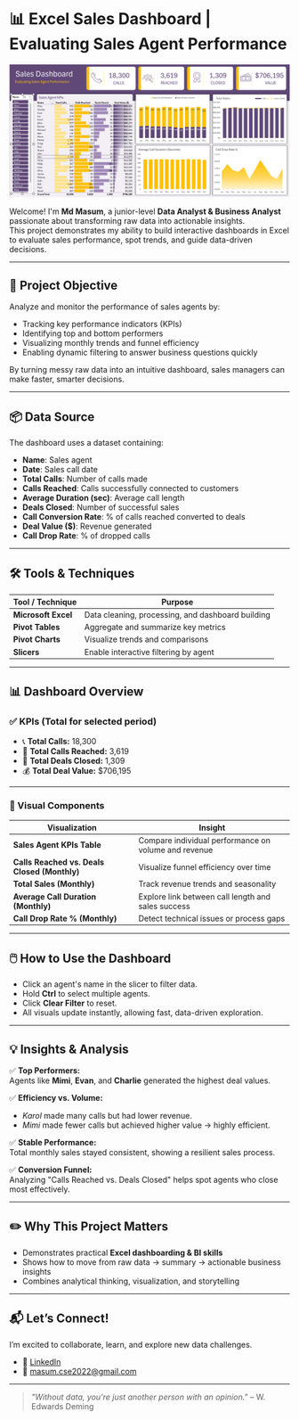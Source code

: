 # 📊 Excel Sales Dashboard | Evaluating Sales Agent Performance

![Excel Dashboard Screenshot](https://github.com/masumcse22/excel-analytics-portfolio/blob/862e8dec6d9bb3e1983f80f63d3de90334d77c06/sales-performance-dashboard/EXCEL.png)

Welcome! I'm **Md Masum**, a junior-level **Data Analyst & Business Analyst** passionate about transforming raw data into actionable insights.  
This project demonstrates my ability to build interactive dashboards in Excel to evaluate sales performance, spot trends, and guide data-driven decisions.

---

## 🎯 Project Objective

Analyze and monitor the performance of sales agents by:

- Tracking key performance indicators (KPIs)
- Identifying top and bottom performers
- Visualizing monthly trends and funnel efficiency
- Enabling dynamic filtering to answer business questions quickly

By turning messy raw data into an intuitive dashboard, sales managers can make faster, smarter decisions.

---

## 📦 Data Source

The dashboard uses a dataset containing:

- **Name**: Sales agent
- **Date**: Sales call date
- **Total Calls**: Number of calls made
- **Calls Reached**: Calls successfully connected to customers
- **Average Duration (sec)**: Average call length
- **Deals Closed**: Number of successful sales
- **Call Conversion Rate**: % of calls reached converted to deals
- **Deal Value ($)**: Revenue generated
- **Call Drop Rate**: % of dropped calls

---

## 🛠️ Tools & Techniques

| Tool / Technique    | Purpose                                           |
| ------------------- | ------------------------------------------------- |
| **Microsoft Excel** | Data cleaning, processing, and dashboard building |
| **Pivot Tables**    | Aggregate and summarize key metrics               |
| **Pivot Charts**    | Visualize trends and comparisons                  |
| **Slicers**         | Enable interactive filtering by agent             |

---

## 📊 Dashboard Overview

### ✅ KPIs (Total for selected period)

- 📞 **Total Calls:** 18,300
- 🎯 **Total Calls Reached:** 3,619
- 🤝 **Total Deals Closed:** 1,309
- 💰 **Total Deal Value:** $706,195

---

### 📌 Visual Components

| Visualization                                | Insight                                              |
| -------------------------------------------- | ---------------------------------------------------- |
| **Sales Agent KPIs Table**                   | Compare individual performance on volume and revenue |
| **Calls Reached vs. Deals Closed (Monthly)** | Visualize funnel efficiency over time                |
| **Total Sales (Monthly)**                    | Track revenue trends and seasonality                 |
| **Average Call Duration (Monthly)**          | Explore link between call length and sales success   |
| **Call Drop Rate % (Monthly)**               | Detect technical issues or process gaps              |

---

## 🖱️ How to Use the Dashboard

- Click an agent's name in the slicer to filter data.
- Hold **Ctrl** to select multiple agents.
- Click **Clear Filter** to reset.
- All visuals update instantly, allowing fast, data-driven exploration.

---

## 💡 Insights & Analysis

✅ **Top Performers:**  
Agents like **Mimi**, **Evan**, and **Charlie** generated the highest deal values.

✅ **Efficiency vs. Volume:**

- _Karol_ made many calls but had lower revenue.
- _Mimi_ made fewer calls but achieved higher value → highly efficient.

✅ **Stable Performance:**  
Total monthly sales stayed consistent, showing a resilient sales process.

✅ **Conversion Funnel:**  
Analyzing "Calls Reached vs. Deals Closed" helps spot agents who close most effectively.

---

## ✏️ Why This Project Matters

- Demonstrates practical **Excel dashboarding & BI skills**
- Shows how to move from raw data → summary → actionable business insights
- Combines analytical thinking, visualization, and storytelling

---

## 📬 Let’s Connect!

I’m excited to collaborate, learn, and explore new data challenges.

- 🔗 [LinkedIn](https://www.linkedin.com/in/mdm22)
- 📧 [masum.cse2022@gmail.com](mailto:masum.cse2022@gmail.com)

---

> _"Without data, you're just another person with an opinion."_ – W. Edwards Deming
